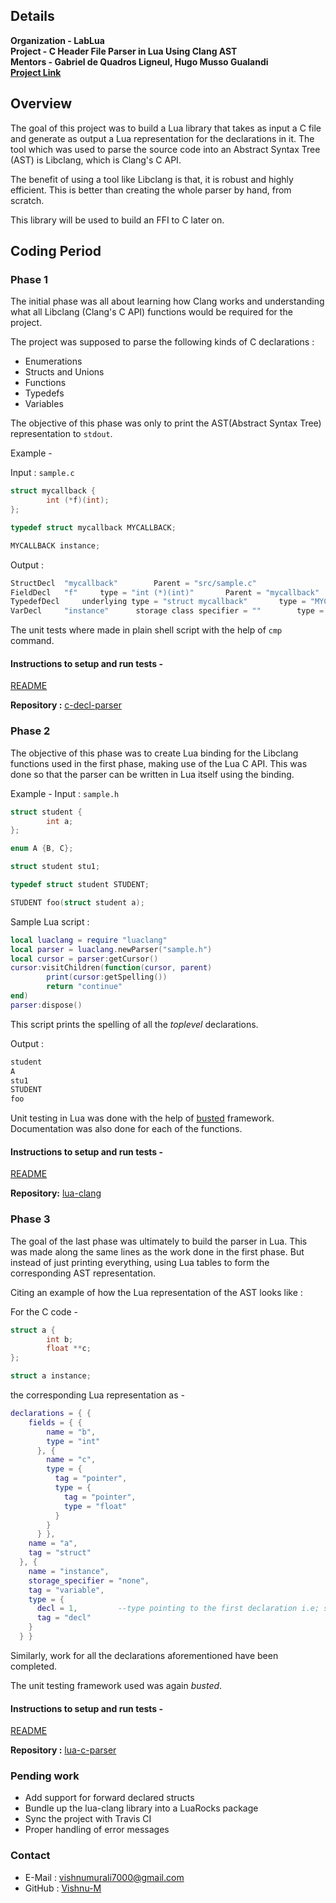 ## Details

**Organization - LabLua**  <br/>
**Project - C Header File Parser in Lua Using Clang AST** <br/>
**Mentors - Gabriel de Quadros Ligneul, Hugo Musso Gualandi** <br/>
[**Project Link**](https://summerofcode.withgoogle.com/projects/#5042240966098944 "**Project Link**")

## Overview

The goal of this project was to build a Lua library that takes as input a C file and generate as output a Lua representation for the declarations in it. The tool which was used to parse the source code into an Abstract Syntax Tree (AST) is Libclang, which is Clang's C API. 

The benefit of using a tool like Libclang is that, it is robust and highly efficient. This is better than creating the whole parser by hand, from scratch. 

This library will be used to build an FFI to C later on.

## Coding Period

### Phase 1

The initial phase was all about learning how Clang works and understanding what all Libclang (Clang's C API) functions would be required for the project. 

The project was supposed to parse the following kinds of C declarations :
- Enumerations
- Structs and Unions
- Functions
- Typedefs
- Variables

The objective of this phase was only to print the AST(Abstract Syntax Tree) representation to `stdout`. 

Example - 

Input : `sample.c`
```c
struct mycallback {
        int (*f)(int);
};

typedef struct mycallback MYCALLBACK;

MYCALLBACK instance;
```
Output :
```c
StructDecl	"mycallback"		Parent = "src/sample.c"	
FieldDecl	"f"		type = "int (*)(int)"		Parent = "mycallback"
TypedefDecl		underlying type = "struct mycallback"		type = "MYCALLBACK"
VarDecl		"instance"		storage class specifier = ""		type = "MYCALLBACK"

```
The unit tests where made in plain shell script with the help of `cmp` command.

#### Instructions to setup and run tests - 
[README](https://github.com/Vishnu-M/c-decl-parser/blob/master/README.md "README")

**Repository :** [c-decl-parser](https://github.com/Vishnu-M/c-decl-parser "c-decl-parser")

### Phase 2

The objective of this phase was to create Lua binding for the Libclang functions used in the first phase, making use of the Lua C API. This was done so that the parser can be written in Lua itself using the binding.

Example -
Input : `sample.h`
```c
struct student {
        int a;
};

enum A {B, C};

struct student stu1;

typedef struct student STUDENT;

STUDENT foo(struct student a);
```
Sample Lua script : 
```lua
local luaclang = require "luaclang"
local parser = luaclang.newParser("sample.h")
local cursor = parser:getCursor()  
cursor:visitChildren(function(cursor, parent)
        print(cursor:getSpelling())
        return "continue"
end)
parser:dispose()
```
This script prints the spelling of all the *toplevel* declarations.

Output :
```c
student
A
stu1
STUDENT
foo
```
Unit testing in Lua was done with the help of [busted](https://olivinelabs.com/busted/ "busted") framework. Documentation was also done for each of the functions.

#### Instructions to setup and run tests - 
[README](https://github.com/Vishnu-M/lua-clang/blob/master/README.md "README")

**Repository:** [lua-clang](https://github.com/Vishnu-M/lua-clang/ "lua-clang")

### Phase 3

The goal of the last phase was ultimately to build the parser in Lua. This was made along the same lines as the work done in the first phase. But instead of just printing everything, using Lua tables to form the corresponding AST representation.

Citing an example of how the Lua representation of the AST looks like :

For the C code - 

```c
struct a {
        int b;
        float **c;
};

struct a instance;
```
the corresponding Lua representation as - 

```lua
declarations = { {
    fields = { {
        name = "b",
        type = "int"
      }, {
        name = "c",
        type = {
          tag = "pointer",
          type = {
            tag = "pointer",
            type = "float"
          }
        }
      } },
    name = "a",
    tag = "struct"
  }, {
    name = "instance",
    storage_specifier = "none",
    tag = "variable",
    type = {
      decl = 1, 		--type pointing to the first declaration i.e; struct a
      tag = "decl"
    }
  } }

```

Similarly, work for all the declarations aforementioned have been completed.

The unit testing framework used was again *busted*. 

#### Instructions to setup and run tests - 
[README](https://github.com/Vishnu-M/lua-c-parser/blob/master/README.md "README")

**Repository :** [lua-c-parser](https://github.com/Vishnu-M/lua-c-parser "lua-c-parser")

### Pending work

- Add support for forward declared structs
- Bundle up the lua-clang library into a LuaRocks package
- Sync the project with Travis CI
- Proper handling of error messages

### Contact

- E-Mail : [vishnumurali7000@gmail.com](mailto:vishnumurali7000@gmail.com "vishnumurali7000@gmail.com")
- GitHub : [Vishnu-M](https://github.com/Vishnu-M "Vishnu-M")
